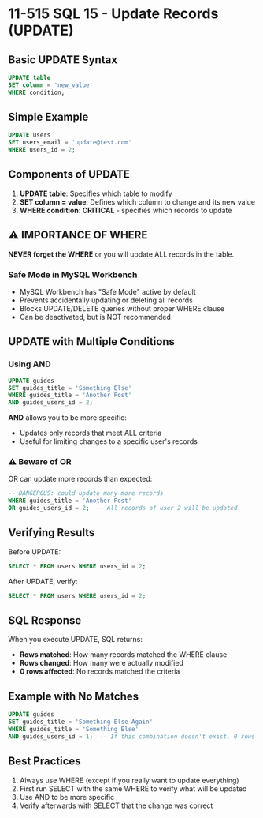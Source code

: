 # 11-515 SQL 15 - Update Records (UPDATE)

## Basic UPDATE Syntax

```sql
UPDATE table
SET column = 'new_value'
WHERE condition;
```

## Simple Example

```sql
UPDATE users
SET users_email = 'update@test.com'
WHERE users_id = 2;
```

## Components of UPDATE

1. **UPDATE table**: Specifies which table to modify
2. **SET column = value**: Defines which column to change and its new value
3. **WHERE condition**: **CRITICAL** - specifies which records to update

## ⚠️ IMPORTANCE OF WHERE

**NEVER forget the WHERE** or you will update ALL records in the table.

### Safe Mode in MySQL Workbench

- MySQL Workbench has "Safe Mode" active by default
- Prevents accidentally updating or deleting all records
- Blocks UPDATE/DELETE queries without proper WHERE clause
- Can be deactivated, but is NOT recommended

## UPDATE with Multiple Conditions

### Using AND

```sql
UPDATE guides
SET guides_title = 'Something Else'
WHERE guides_title = 'Another Post'
AND guides_users_id = 2;
```

**AND** allows you to be more specific:
- Updates only records that meet ALL criteria
- Useful for limiting changes to a specific user's records

### ⚠️ Beware of OR

OR can update more records than expected:
```sql
-- DANGEROUS: could update many more records
WHERE guides_title = 'Another Post'
OR guides_users_id = 2;  -- All records of user 2 will be updated
```

## Verifying Results

Before UPDATE:
```sql
SELECT * FROM users WHERE users_id = 2;
```

After UPDATE, verify:
```sql
SELECT * FROM users WHERE users_id = 2;
```

## SQL Response

When you execute UPDATE, SQL returns:
- **Rows matched**: How many records matched the WHERE clause
- **Rows changed**: How many were actually modified
- **0 rows affected**: No records matched the criteria

## Example with No Matches

```sql
UPDATE guides
SET guides_title = 'Something Else Again'
WHERE guides_title = 'Something Else'
AND guides_users_id = 1;  -- If this combination doesn't exist, 0 rows affected
```

## Best Practices

1. Always use WHERE (except if you really want to update everything)
2. First run SELECT with the same WHERE to verify what will be updated
3. Use AND to be more specific
4. Verify afterwards with SELECT that the change was correct
